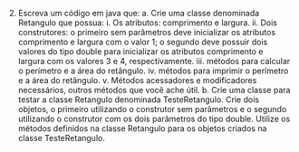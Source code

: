 2. Escreva um código em java que:
a. Crie uma classe denominada Retangulo que possua:
i. Os atributos: comprimento e largura.
ii. Dois construtores: o primeiro sem parâmetros deve inicializar os
atributos comprimento e largura com o valor 1; o segundo deve possuir
dois valores do tipo double para inicializar os atributos comprimento
e largura com os valores 3 e 4, respectivamente.
iii. métodos para calcular o perímetro e a área do retângulo.
iv. métodos para imprimir o perímetro e a área do retângulo.
v. Métodos acessadores e modificadores necessários, outros métodos que
você ache útil.
b. Crie uma classe para testar a classe Retangulo denominada TesteRetangulo.
Crie dois objetos, o primeiro utilizando o construtor sem parâmetros e o
segundo utilizando o construtor com os dois parâmetros do tipo double. Utilize os métodos definidos na classe Retangulo para os objetos criados na classe
TesteRetangulo.
